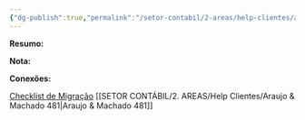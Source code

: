 ```yaml
---
{"dg-publish":true,"permalink":"/setor-contabil/2-areas/help-clientes/asa-brasil-servicos-ltda-479-480/","dgPassFrontmatter":true,"created":"2025-06-13T15:09:17.397-03:00","updated":"2025-06-16T15:12:51.690-03:00"}
---
```



**Resumo:**


**Nota:**



**Conexões:**


[Checklist de Migração](https://docs.google.com/spreadsheets/d/1PsC9tTBg69L-Wb3sRVUqyVGBUZpRLiGikqUG1iiRdwE/edit?gid=1978312704#gid=1978312704)
[[SETOR CONTÁBIL/2. AREAS/Help Clientes/Araujo & Machado 481\|Araujo & Machado 481]]